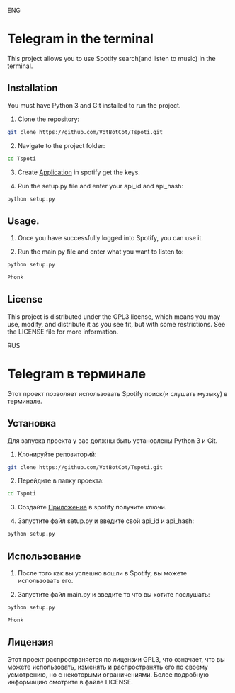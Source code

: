 ENG

# Telegram in the terminal

This project allows you to use Spotify search(and listen to music) in the terminal.

## Installation

You must have Python 3 and Git installed to run the project.

1. Clone the repository:

```bash
git clone https://github.com/VotBotCot/Tspoti.git
```
2. Navigate to the project folder:

```bash
cd Tspoti
```

3. Create [Application](https://developer.spotify.com/dashboard) in spotify get the keys.

4. Run the setup.py file and enter your api_id and api_hash:

```bash
python setup.py
```


## Usage.

1. Once you have successfully logged into Spotify, you can use it.

2. Run the main.py file and enter what you want to listen to:

```bash
python setup.py
```

```bash
Phonk
```

## License

This project is distributed under the GPL3 license, which means you may use, modify, and distribute it as you see fit, but with some restrictions. See the LICENSE file for more information.

RUS

# Telegram в терминале

Этот проект позволяет использовать Spotify поиск(и слушать музыку) в терминале.

## Установка

Для запуска проекта у вас должны быть установлены Python 3 и Git.

1. Клонируйте репозиторий:

```bash
git clone https://github.com/VotBotCot/Tspoti.git
```
2. Перейдите в папку проекта:

```bash
cd Tspoti
```

3. Создайте [Приложение](https://developer.spotify.com/dashboard) в spotify получите ключи.

4. Запустите файл setup.py и введите свой api_id и api_hash:

```bash
python setup.py
```


## Использование

1. После того как вы успешно вошли в Spotify, вы можете использовать его.

2. Запустите файл main.py и введите то что вы хотите послушать:

```bash
python setup.py
```

```bash
Phonk
```

## Лицензия

Этот проект распространяется по лицензии GPL3, что означает, что вы можете использовать, изменять и распространять его по своему усмотрению, но с некоторыми ограничениями. Более подробную информацию смотрите в файле LICENSE.
